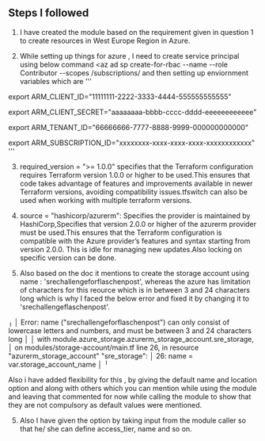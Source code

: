 ## Steps I followed

1. I have created the module based on the requirement given in question 1 to create resources in West Europe Region in Azure.

2. While setting up things for azure , I need to create service principal using below command <az ad sp create-for-rbac --name <service-principal-name> --role Contributor --scopes /subscriptions/<your-subscription-id> and then setting up enviornment variables which are 
'''

 export ARM_CLIENT_ID="11111111-2222-3333-4444-555555555555"

 export ARM_CLIENT_SECRET="aaaaaaaa-bbbb-cccc-dddd-eeeeeeeeeeee"

 export ARM_TENANT_ID="66666666-7777-8888-9999-000000000000"

 export ARM_SUBSCRIPTION_ID="xxxxxxxx-xxxx-xxxx-xxxx-xxxxxxxxxxxx"
'''

3. required_version = ">= 1.0.0" specifies that the Terraform configuration requires Terraform version 1.0.0 or higher to be used.This ensures that code takes advantage of features and improvements available in newer Terraform versions, avoiding compatibility issues.tfswitch can also be used when working with multiple terraform versions.

4. source = "hashicorp/azurerm": Specifies the provider is maintained by HashiCorp,Specifies that version 2.0.0 or higher of the azurerm provider must be used.This ensures that the Terraform configuration is compatible with the Azure provider’s features and syntax starting from version 2.0.0. This is idle for managing new updates.Also locking on specific version can be done.

5. Also based on the doc it mentions to create the storage account using name : 'srechallengeforflaschenpost', whereas the azure has limitation of characters for this reource which is in between 3 and 24 characters long which is why I faced the below error and fixed it by changing it to 'srechallengeflaschenpost'.

╷
│ Error: name ("srechallengeforflaschenpost") can only consist of lowercase letters and numbers, and must be between 3 and 24 characters long
│
│   with module.azure_storage.azurerm_storage_account.sre_storage,
│   on modules/storage-account/main.tf line 26, in resource "azurerm_storage_account" "sre_storage":
│   26:   name                     = var.storage_account_name
│
╵


Also i have added flexibility for this , by giving the default name and location option and along with others which you can mention while using the module and leaving that commented for now while calling the module to show that they are not compulsory as default values were mentioned.

5. Also I have given the option by taking input from the module caller so that he/ she can define access_tier, name and so on.

